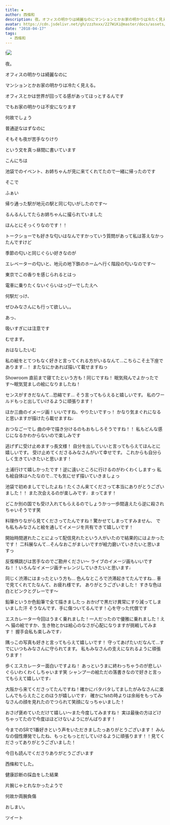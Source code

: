 ```yaml
---
title: ▪︎
author: 西條和
description: 夜。オフィスの明かりは綺麗なのにマンションとかお家の明かりは冷たく見える。オフィスとかは世界が回ってる感があ...
avatar: https://cdn.jsdelivr.net/gh/zzzhxxx/227WiKi@master/docs/assets/photo/avatar/nagomi.jpg
date: "2018-04-17"
tags:
  - 西條和
---
```


!![](https://cdn.jsdelivr.net/gh/zzzhxxx/227WiKi-image@master/blog-image/nagomi-2018-04-17_1.jpg)













夜。








オフィスの明かりは綺麗なのに












マンションとかお家の明かりは冷たく見える。










オフィスとかは世界が回ってる感があってほっとするんです












でもお家の明かりは不安になります











何故でしょう









普通逆なはずなのに









そもそも夜が苦手なりけり














という文を真っ昼間に書いています








こんにちは











池袋でのイベント、お姉ちゃんが見に来てくれてたので一緒に帰ったのです









そこで









ふぁい










帰り通った駅が地元の駅と同じ匂いがしたのです〜






るんるんしてたらお姉ちゃんに撮られていました












ほんとにそっくりなのです！！













トークショーでも好きな匂いはなんですかっていう質問があって私は答えなかったんですけど









季節の匂いと同じぐらい好きなのが






エレベーターの匂いと、地元の地下鉄のホームへ行く階段の匂いなのです〜











東京でこの香りを感じられるとはっ














電車に乗りたくないぐらいはっぴーでしたえへ
















何駅だっけ、









ぜひみなさんにも行って欲しい。。











あっ、








吸いすぎには注意です









むせます。









おはなしたいむ





私の絵をとてつもなく好きと言ってくれる方がいるなんて…こちらこそ土下座であります…！
またなにかあれば描いて載せますねっ





Showroom 直前まで寝てたという方も！同じですね！
眠気飛んでよかったです〜眠気覚ましの絵になりましたね！





センスがすきだなんて…恐縮です…
そう言ってもらえると嬉しいです。
私のワールドもっと出していけるように頑張ります！





ほか三曲のイメージ画！いいですね、やりたいですっ！
かなり気まぐれになると思いますが描けたら載せますね♩





おつなごーでし
曲の中で描き分けるのもおもしろそうですね！！
私もどんな感じになるかわからないので楽しみです





逃げずに受け止めますっ長文様！
自分を出していいと言ってもらえてほんとに嬉しいです。
受け止めてくださるみなさんがいて幸せです。
これからも自分らしく生きていきたいと思います！







土浦行けて嬉しかったです！逆に遠いところに行けるのがわくわくしますっ
私も絵自体はへたなので…でも気にせず描いていきましょっ






池袋で初めましてでしたよね！たくさん来てくださって本当にありがとうございました！！
また次会えるのが楽しみです♩まってます！







どこか別の国でも受け入れてもらえるのでしょうかっ一歩間違えたら逆に殺されちゃいそうです笑






料理作りながら見てくださってたんですね！驚かせてしまってすみません、
でも私もみなさんと絵を通してイメージを共有できて嬉しいです！






開始時間遅れたことによって配信見れたという人がいたので結果的にはよかったです！
二科展なんて…そんなおこがましいですが絵力磨いていきたいと思いますっ





反復横跳びは苦手なのでご勘弁ください〜
ライブのイメージ画もいいですね！！いろんなイメージ画チャレンジしていきたいと思います♩







同じく渋滞にはまったという方も…
色んなところで渋滞起きてたんですね…
車で見てくれてたなんて、お疲れ様です。
ありがとうございました！
すきな色は白とピンクとグレーです〜





鉛筆というか色鉛筆で全て描きましたっ
おかげで黒だけ異常にすり減ってしまいました汗
そうなんです、手に傷ついてるんです！心を守った代償です





エスカレーター今回はうまく乗れました！一人だったので優雅に乗れました！えへ
猫の絵ですか、生き物とかは絵心のなさが心配になりますが挑戦してみます！
握手会私も楽しみです♩




隅っこの写真も好きと言ってもらえて嬉しいです！
守ってあげたいだなんて…すでにいつもみなさんに守られてます。
私もみなさんの支えになれるように頑張ります！





歩くエスカレーター面白いですよね！
あっというまに終わっちゃうのが悲しいぐらいわくわくしちゃいます笑
シャンプーの絵ただの落書きなので好きと言ってもらえて嬉しいです♩






大阪から来てくださってたんですね！確かにバタバタしてましたがみなさんに楽しんでもらえたことのほうが嬉しいです♩
確かに1stの時よりは余裕をもってみなさんの顔を見れたのでつられて笑顔になっちゃいました！






おさげ褒めていただけて嬉しい〜また今度してみますね！
実は最後の方ほどけちゃってたので今度はほどけないようにがんばります！







今までのSRで1番好きという声をいただきましたっありがとうございます！
みんなの個性爆発でしたね、もっともっとだしていけるように頑張ります！！見てくださってありがとうございました！










今日も読んでくださりありがとうございます









西條和でした。









健康診断の採血をした結果







片腕じゃとれなかったようで








何故か両腕負傷



















おしまい。


ツイート



